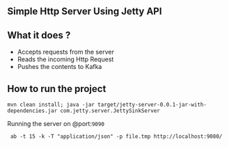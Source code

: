 ## Simple Http Server Using Jetty API

## What it does ?
- Accepts requests from the server
- Reads the incoming Http Request 
- Pushes the contents to Kafka

## How to run the project
```
mvn clean install; java -jar target/jetty-server-0.0.1-jar-with-dependencies.jar com.jetty.server.JettySinkServer
```
Running the server on @port:`9090`

```
 ab -t 15 -k -T "application/json" -p file.tmp http://localhost:9080/
```
